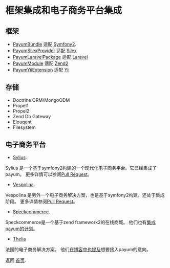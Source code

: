 # 框架集成和电子商务平台集成

## 框架

* [PayumBundle](index.md#symfony-payum-bundle) 适配 [Symfony2](http://symfony.com/).
* [PayumSilexProvider](index.md#silex-payum-provider) 适配 [Silex](http://silex.sensiolabs.org/)
* [PayumLaravelPackage](index.md#laravel-payum-package) 适配 [Laravel](http://laravel.com/)
* [PayumModule](index.md#zend-payum-module-external) 适配 [Zend2](http://framework.zend.com/)
* [PayumYiiExtension](index.md#yii-payum-extension-external) 适配 [Yii](http://www.yiiframework.com/)

## 存储

* Doctrine ORM\MongoODM
* Propel1
* Propel2
* Zend Db Gateway
* Elouqent
* Filesystem

## 电子商务平台

* [Sylius](http://sylius.com/).

Sylius 是一个基于symfony2构建的一个现代化电子商务平台。它已经集成了payum。
更多详情可以参阅[Pull Request](https://github.com/Sylius/Sylius/pull/275)。

* [Vespolina](http://vespolina.org/).

Vespolina 是另外一个电子商务解决方案，也是基于symfony2构建，还处于集成阶段。
更多详情参阅[Pull Request](https://github.com/vespolina/vespolina-sandbox/pull/107)。

* [Speckcommerce](https://github.com/speckcommerce/speck).

Speckcommerce是一个基于zend framework2的在线商城。
他们也有[集成payum的计划](https://github.com/speckcommerce/SpeckPaypal/issues/8)。

* [Thelia](http://thelia.net/)

法国的电子商务解决方案。
他们[在博客中也提及](http://thelia.net/thelia-attended-the-first-symfonycon-which-took-place-from-10th-to-14th-december-in-warsaw-poland/)想要接入payum的意向。

返回 [首页](index.md).
